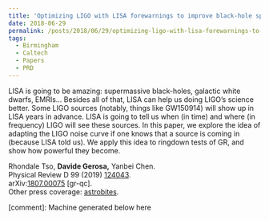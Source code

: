 ```yaml
---
title: 'Optimizing LIGO with LISA forewarnings to improve black-hole spectroscopy'
date: 2018-06-29
permalink: /posts/2018/06/29/optimizing-ligo-with-lisa-forewarnings-to-improve-black-hole-spectroscopy
tags:
  - Birmingham
  - Caltech
  - Papers
  - PRD
---
```


LISA is going to be amazing: supermassive black-holes, galactic white dwarfs, EMRIs… Besides all of that, LISA can help us doing LIGO’s science better. Some LIGO sources (notably, things like GW150914) will show up in LISA years in advance. LISA is going to tell us when (in time) and where (in frequency) LIGO will see these sources. In this paper, we explore the idea of adapting the LIGO noise curve if one knows that a source is coming in (because LISA told us). We apply this idea to ringdown tests of GR, and show how powerful they become.

Rhondale Tso, **Davide Gerosa,** Yanbei Chen.  
Physical Review D 99 (2019) [124043](<https://journals.aps.org/prd/abstract/10.1103/PhysRevD.99.124043>).  
arXiv:[1807.00075](<http://arxiv.org/abs/arXiv:1807.00075>) [gr-qc].  
Other press coverage: [astrobites](<https://astrobites.org/2018/10/05/lisa-forewarnings-can-help-ligo-study-black-holes/>).

[comment]: Machine generated below here
